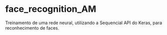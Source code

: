 # face_recognition_AM
Treinamento de uma rede neural, utilizando a Sequencial API do Keras, para reconhecimento de faces.
